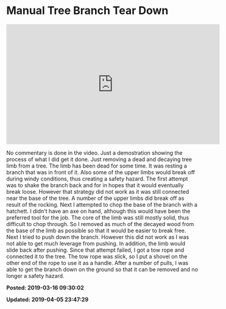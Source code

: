 # Manual Tree Branch Tear Down

 <iframe src="https://www.youtube.com/embed/X1fOSaVnS20" allow="autoplay; encrypted-media" allowfullscreen="" width="560" height="315" frameborder="0"></iframe>

 No commentary is done in the video. Just a demostration showing the process of what I did get it done.
 Just removing a dead and decaying tree limb from a tree. The limb has been dead for some time. It was resting a branch that was in front of it. Also some of the upper limbs would break off during windy conditions, thus creating a safety hazard.
 The first attempt was to shake the branch back and for in hopes that it would eventually break loose. However that strategy did not work as it was still connected near the base of the tree. A number of the upper limbs did break off as result of the rocking.
 Next I attempted to chop the base of the branch with a hatchett. I didn't have an axe on hand, although this would have been the preferred tool for the job. The core of the limb was still mostly solid, thus difficult to chop through. So I removed as much of the decayed wood from the base of the limb as possible so that it would be easier to break free.
 Next I tried to push down the branch. However this did not work as I was not able to get much leverage from pushing. In addition, the limb would slide back after pushing.
 Since that attempt failed, I got a tow rope and connected it to the tree. The tow rope was slick, so I put a shovel on the other end of the rope to use it as a handle.
 After a number of pulls, I was able to get the branch down on the ground so that it can be removed and no longer a safety hazard.


**Posted: 2019-03-16 09:30:02** 

**Updated: 2019-04-05 23:47:29** 


